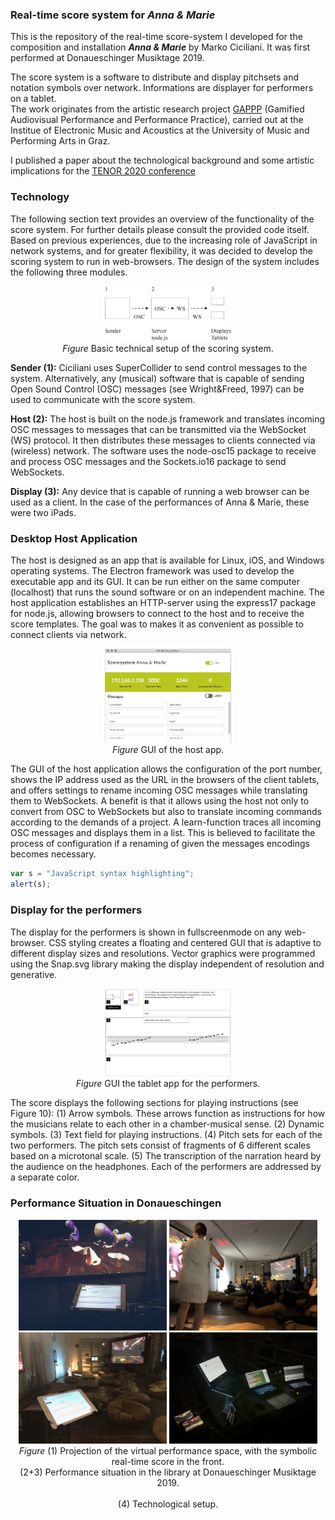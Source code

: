 
### Real-time score system for ___Anna & Marie___
This is the repository of the real-time score-system I developed for the composition and installation ___Anna & Marie___ by Marko Ciciliani. It was first performed at Donaueschinger Musiktage 2019. 

The score system is a software to distribute and display pitchsets and notation symbols over network. Informations are displayer for performers on a tablet. <br>
The work originates from the artistic research project [GAPPP](http://gappp.net/) (Gamified Audiovisual Performance and Performance Practice), carried out at the Institue of Electronic Music and Acoustics at the University of Music and Performing Arts in Graz.

I published a paper about the technological background and some artistic implications for the [TENOR 2020 conference](https://tenor2020.hfmt-hamburg.de/)




### Technology

The following section text provides an overview of the functionality of the score system. For further details please consult the provided code itself.
Based on previous experiences, due to the increasing role of JavaScript in network systems, and for greater flexibility, it was decided to develop the scoring system to run in web-browsers. The design of the system includes the following three modules.

<p align="center">
  <img width="40%" src="https://github.com/asa-nerd/Anna-und-Marie/blob/master/documentation/01%20Live/setup.jpg"><br />
  <i>Figure</i> Basic technical setup of the scoring system.
</p>


**Sender (1):** Ciciliani uses SuperCollider to send control messages to the system. Alternatively, any (musical) software that is capable of sending Open Sound Control (OSC) messages (see Wright&Freed, 1997) can be used to communicate with the score system.

**Host (2):** The host is built on the node.js framework and translates incoming OSC messages to messages that can be transmitted via the WebSocket (WS) protocol. It then distributes these messages to clients connected via (wireless) network. The software uses the node-osc15 package to receive and process OSC messages and the Sockets.io16 package to send WebSockets.

**Display (3):** Any device that is capable of running a web browser can be used as a client. In the case of the performances of Anna & Marie, these were two iPads.


### Desktop Host Application
The host is designed as an app that is available for Linux, iOS, and Windows operating systems. The Electron framework was used to develop the executable app and its GUI. It can be run either on the same computer (localhost) that runs the sound software or on an independent machine. The host application establishes an HTTP-server using the express17 package for node.js, allowing browsers to connect to the host and to receive the score templates. The goal was to makes it as convenient as possible to connect clients via network. 

<p align="center">
  <img width="40%" src="https://github.com/asa-nerd/Anna-und-Marie/blob/master/documentation/02%20Screenshots/interface-2.png"><br />
  <i>Figure</i> GUI of the host app.
</p>

The GUI of the host application allows the configuration of the port number, shows the IP address used as the URL in the browsers of the client tablets, and offers settings to rename incoming OSC messages while translating them to WebSockets. A benefit is that it allows using the host not only to convert from OSC to WebSockets but also to translate incoming commands according to the demands of a project. A learn-function traces all incoming OSC messages and displays them in a list. This is believed to facilitate the process of configuration if a renaming of given the messages encodings becomes necessary. 

```javascript
var s = "JavaScript syntax highlighting";
alert(s);
```
### Display for the performers
The display for the performers is shown in fullscreenmode on any web-browser. CSS styling creates a floating and centered GUI that is adaptive to different display sizes and resolutions. Vector graphics were programmed using the Snap.svg library  making the display independent of resolution and generative.

<p align="center">
  <img width="40%" src="https://github.com/asa-nerd/Anna-und-Marie/blob/master/documentation/02%20Screenshots/Figure-10.png"><br />
  <i>Figure</i> GUI the tablet app for the performers.
</p>

The score displays the following sections for playing instructions (see Figure 10):
(1) Arrow symbols. These arrows function as instructions for how the musicians relate to each other in a chamber-musical sense. 
(2) Dynamic symbols. 
(3) Text field for playing instructions. 
(4) Pitch sets for each of the two performers. The pitch sets consist of fragments of 6 different scales based on a microtonal scale. 
(5) The transcription of the narration heard by the audience on the headphones.
Each of the performers are addressed by a separate color.


### Performance Situation in Donaueschingen

<p align="center">
  <img width="47%" src="https://github.com/asa-nerd/Anna-und-Marie/blob/master/documentation/01%20Live/DE-1.jpg">
  <img width="47%" src="https://github.com/asa-nerd/Anna-und-Marie/blob/master/documentation/01%20Live/IMG_9422.jpg">
  <img width="47%" src="https://github.com/asa-nerd/Anna-und-Marie/blob/master/documentation/01%20Live/IMG_9438.jpg">
  <img width="47%" src="https://github.com/asa-nerd/Anna-und-Marie/blob/master/documentation/01%20Live/DE-2.jpg"><br />
  <i>Figure</i> (1) Projection of the virtual performance space, with the symbolic real-time score in the front.<br />
  (2+3) Performance situation in the library at Donaueschinger Musiktage 2019. <br /> <br />
  (4) Technological setup.<br />
</p>

